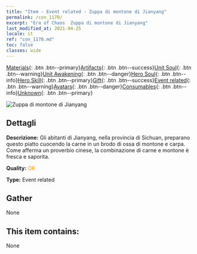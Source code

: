 ```yaml
---
title: "Item - Event related - Zuppa di montone di Jianyang"
permalink: /con_1170/
excerpt: "Era of Chaos  Zuppa di montone di Jianyang"
last_modified_at: 2021-04-25
locale: it
ref: "con_1170.md"
toc: false
classes: wide
---
```

 [Materials](/ItemsIT/){: .btn .btn--primary}[Artifacts](/ItemsIT/Artifacts/){: .btn .btn--success}[Unit Soul](/ItemsIT/UnitSoul/){: .btn .btn--warning}[Unit Awakening](/ItemsIT/UnitAwakening/){: .btn .btn--danger}[Hero Soul](/ItemsIT/HeroSoul/){: .btn .btn--info}[Hero Skill](/ItemsIT/HeroSkill/){: .btn .btn--primary}[Gift](/ItemsIT/Gift/){: .btn .btn--success}[Event related](/ItemsIT/Events/){: .btn .btn--warning}[Avatars](/ItemsIT/Avatars/){: .btn .btn--danger}[Consumables](/ItemsIT/Consumables/){: .btn .btn--info}[Unknown](/ItemsIT/Unknown/){: .btn .btn--primary}

 ![Zuppa di montone di Jianyang](/images/t/i_81511131.png)

## Dettagli
 **Descrizione:** Gli abitanti di Jianyang, nella provincia di Sichuan, preparano questo piatto cuocendo la carne in un brodo di ossa di montone e carpa. Come afferma un proverbio cinese, la combinazione di carne e montone è fresca e saporita.

 **Quality:** <span style="color: #FF8C00">OK</span>

 **Type:** Event related

## Gather

  None

## This item contains:

  None

